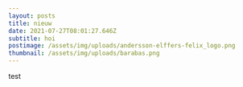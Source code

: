 ```yaml
---
layout: posts
title: nieuw
date: 2021-07-27T08:01:27.646Z
subtitle: hoi
postimage: /assets/img/uploads/andersson-elffers-felix_logo.png
thumbnail: /assets/img/uploads/barabas.png
---
```

test